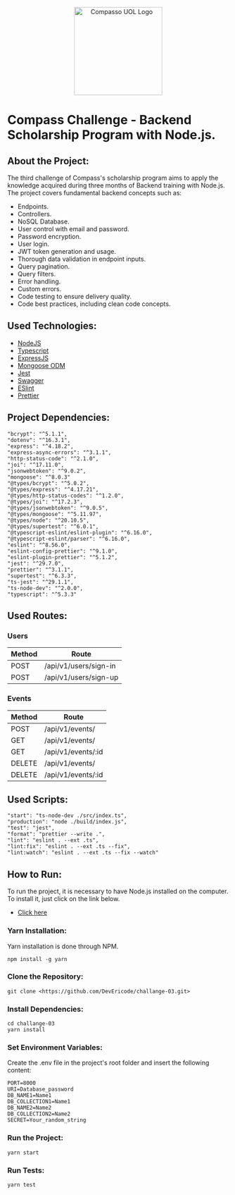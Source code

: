 <p align="center">
  <img src="https://cdn.pluo.jobs/media/logos/2021-11-05_19-02_logo.png" alt="Compasso UOL Logo" width="200">
</p>

# Compass Challenge - Backend Scholarship Program with Node.js.

## About the Project:

The third challenge of Compass's scholarship program aims to apply the knowledge acquired during three months of Backend training with Node.js. The project covers fundamental backend concepts such as:

* Endpoints.
* Controllers.
* NoSQL Database.
* User control with email and password.
* Password encryption.
* User login.
* JWT token generation and usage.
* Thorough data validation in endpoint inputs.
* Query pagination.
* Query filters.
* Error handling.
* Custom errors.
* Code testing to ensure delivery quality.
* Code best practices, including clean code concepts.

## Used Technologies:

* [NodeJS](https://nodejs.org/)
* [Typescript](https://www.typescriptlang.org/)
* [ExpressJS](https://www.expresjs.org/)
* [Mongoose ODM](https://mongoosejs.com/)
* [Jest](https://jestjs.io/docs/getting-started)
* [Swagger](https://swagger.io/docs/)
* [ESlint](https://eslint.org/)
* [Prettier](https://prettier.io/)

## Project Dependencies:

    "bcrypt": "^5.1.1",
    "dotenv": "^16.3.1",
    "express": "^4.18.2",
    "express-async-errors": "^3.1.1",
    "http-status-code": "^2.1.0",
    "joi": "^17.11.0",
    "jsonwebtoken": "^9.0.2",
    "mongoose": "^8.0.3"
    "@types/bcrypt": "^5.0.2",
    "@types/express": "^4.17.21",
    "@types/http-status-codes": "^1.2.0",
    "@types/joi": "^17.2.3",
    "@types/jsonwebtoken": "^9.0.5",
    "@types/mongoose": "^5.11.97",
    "@types/node": "^20.10.5",
    "@types/supertest": "^6.0.1",
    "@typescript-eslint/eslint-plugin": "^6.16.0",
    "@typescript-eslint/parser": "^6.16.0",
    "eslint": "^8.56.0",
    "eslint-config-prettier": "^9.1.0",
    "eslint-plugin-prettier": "^5.1.2",
    "jest": "^29.7.0",
    "prettier": "^3.1.1",
    "supertest": "^6.3.3",
    "ts-jest": "^29.1.1",
    "ts-node-dev": "^2.0.0",
    "typescript": "^5.3.3"

## Used Routes:

### Users

| Method   | Route                    |
|----------|--------------------------|
| POST     | /api/v1/users/sign-in   |
| POST     | /api/v1/users/sign-up   |

### Events

| Method   | Route                    |
|----------|--------------------------|
| POST     | /api/v1/events/         |
| GET      | /api/v1/events/         |
| GET      | /api/v1/events/:id      |
| DELETE   | /api/v1/events/         |
| DELETE   | /api/v1/events/:id      |

## Used Scripts:

    "start": "ts-node-dev ./src/index.ts",
    "production": "node ./build/index.js",
    "test": "jest",
    "format": "prettier --write .",
    "lint": "eslint . --ext .ts",
    "lint:fix": "eslint . --ext .ts --fix",
    "lint:watch": "eslint . --ext .ts --fix --watch"

## How to Run:

To run the project, it is necessary to have Node.js installed on the computer. To install it, just click on the link below.

* [Click here](https://nodejs.org/)

### Yarn Installation:

Yarn installation is done through NPM.

    npm install -g yarn

### Clone the Repository:

    git clone <https://github.com/DevEricode/challange-03.git>

### Install Dependencies:

    cd challange-03
    yarn install

### Set Environment Variables:

Create the .env file in the project's root folder and insert the following content:

    PORT=8000
    URI=Database_password
    DB_NAME1=Name1
    DB_COLLECTION1=Name1
    DB_NAME2=Name2
    DB_COLLECTION2=Name2
    SECRET=Your_random_string

### Run the Project:

    yarn start

### Run Tests:

    yarn test